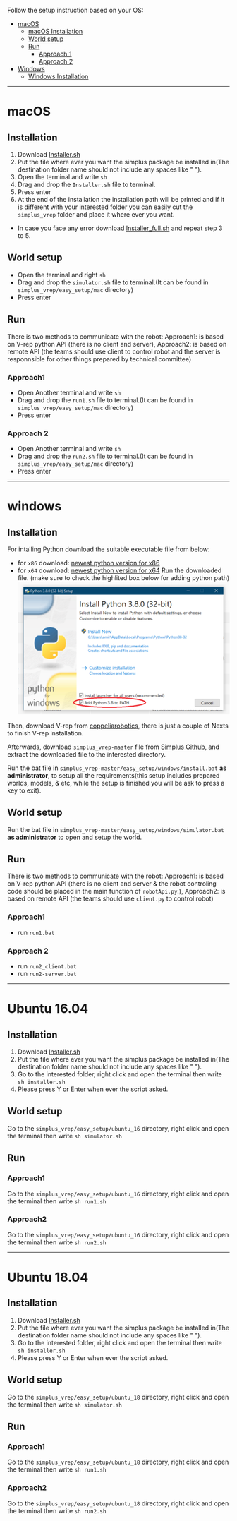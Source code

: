 Follow the setup instruction based on your OS:
- [macOS](#macOS)
  - [macOS Installation](https://github.com/Robocup-simplus/simplus_vrep/blob/master/EASY_SETUP.md#installation)
  - [World setup](https://github.com/Robocup-simplus/simplus_vrep/blob/master/EASY_SETUP.md#world-setup)
  - [Run](https://github.com/Robocup-simplus/simplus_vrep/blob/master/EASY_SETUP.md#run)
    - [Approach 1](https://github.com/Robocup-simplus/simplus_vrep/blob/master/EASY_SETUP.md#approach1)
    - [Approach 2](https://github.com/Robocup-simplus/simplus_vrep/blob/master/EASY_SETUP.md#approach2)
- [Windows](#Windows)
  - [Windows Installation](https://github.com/Robocup-simplus/simplus_vrep/blob/master/EASY_SETUP.md#installation-1)
  
---

# macOS  
## Installation
1. Download [Installer.sh](https://raw.githubusercontent.com/Robocup-simplus/simplus_vrep/master/easy_setup/mac/installer.sh)
2. Put the file where ever you want the simplus package be installed in(The destination folder name should not include any spaces like " ").
3. Open the terminal and write `sh `
4. Drag and drop the `Installer.sh` file to terminal.
5. Press enter
6. At the end of the installation the installation path will be printed and if it is different with your interested folder you can easily cut the  `simplus_vrep` folder and place it where ever you want. 
- In case you face any error download [Installer_full.sh](https://raw.githubusercontent.com/Robocup-simplus/simplus_vrep/master/easy_setup/mac/installer_full.sh) and repeat step 3 to 5.

## World setup
- Open the terminal and right `sh `
- Drag and drop the `simulator.sh` file to terminal.(It can be found in `simplus_vrep/easy_setup/mac` directory)
- Press enter

## Run 
There is two methods to communicate with the robot:
Approach1: is based on V-rep python API (there is no client and server),
Approach2: is based on remote API (the teams should use client to control robot and the server is responnsible for other things prepared by technical committee) 

### Approach1
- Open Another terminal and write `sh `
- Drag and drop the `run1.sh` file to terminal.(It can be found in `simplus_vrep/easy_setup/mac` directory)
- Press enter
### Approach 2
- Open Another terminal and write `sh `
- Drag and drop the `run2.sh` file to terminal.(It can be found in `simplus_vrep/easy_setup/mac` directory)
- Press enter

---

# windows

## Installation
For intalling Python download the suitable executable file from below:
- for `x86` download: [newest python version for x86](https://www.python.org/ftp/python/3.8.0/python-3.8.0.exe)
- for `x64` download: [newest python version for x64](https://www.python.org/ftp/python/3.8.0/python-3.8.0-amd64.exe)
Run the downloaded file. (make sure to check the highlited box below for adding python path)
![install Python Win](docs/img/installPythonWin.png?raw=true "install Python Win")

Then, download V-rep from [coppeliarobotics](http://coppeliarobotics.com/files/V-REP_PLAYER_V3_6_2_Setup.exe), there is just a couple of Nexts to finish V-rep installation.

Afterwards, download `simplus_vrep-master` file from [Simplus Github](https://github.com/Robocup-simplus/simplus_vrep/archive/master.zip), and extract the downloaded file to the interested directory.

Run the bat file in `simplus_vrep-master/easy_setup/windows/install.bat` **as administrator**, to setup all the requirements(this setup includes prepared worlds, models, & etc, while the setup is finished you will be ask to press a key to exit).


## World setup
Run the bat file in `simplus_vrep-master/easy_setup/windows/simulator.bat` **as administrator** to open and setup the world.

## Run 
There is two methods to communicate with the robot:
Approach1: is based on V-rep python API (there is no client and server & the robot controling code should be placed in the main function of `robotApi.py`.),
Approach2: is based on remote API (the teams should use `client.py` to control robot) 

### Approach1
- run `run1.bat`
### Approach 2
- run `run2_client.bat`
- run `run2-server.bat` 

---

# Ubuntu 16.04
## Installation
1. Download [Installer.sh](https://raw.githubusercontent.com/Robocup-simplus/simplus_vrep/master/easy_setup/ubuntu_16/installer.sh)
2. Put the file where ever you want the simplus package be installed in(The destination folder name should not include any spaces like " ").
3. Go to the interested folder, right click and open the terminal then write `sh installer.sh`
4. Please press Y or Enter when ever the script asked.
## World setup
Go to the `simplus_vrep/easy_setup/ubuntu_16` directory, right click and open the terminal then write `sh simulator.sh`
## Run 
### Approach1
Go to the `simplus_vrep/easy_setup/ubuntu_16` directory, right click and open the terminal then write `sh run1.sh`
### Approach2
Go to the `simplus_vrep/easy_setup/ubuntu_16` directory, right click and open the terminal then write `sh run2.sh`

---

# Ubuntu 18.04
## Installation
1. Download [Installer.sh](https://raw.githubusercontent.com/Robocup-simplus/simplus_vrep/master/easy_setup/ubuntu_18/installer.sh)
2. Put the file where ever you want the simplus package be installed in(The destination folder name should not include any spaces like " ").
3. Go to the interested folder, right click and open the terminal then write `sh installer.sh`
4. Please press Y or Enter when ever the script asked.
## World setup
Go to the `simplus_vrep/easy_setup/ubuntu_18` directory, right click and open the terminal then write `sh simulator.sh`
## Run 
### Approach1
Go to the `simplus_vrep/easy_setup/ubuntu_18` directory, right click and open the terminal then write `sh run1.sh`
### Approach2
Go to the `simplus_vrep/easy_setup/ubuntu_18` directory, right click and open the terminal then write `sh run2.sh`


